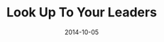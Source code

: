 ---
title: "Look Up To Your Leaders"
speaker: "Barry Gin"
date: "2014-10-05"
sermonUrl: "//35.190.93.184/sermons/20141005_sunday_barry_gin_look_up_to_your_leaders.mp3"
---